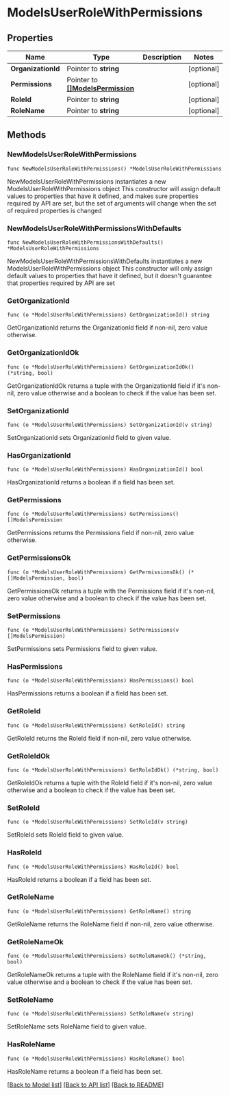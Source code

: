 # ModelsUserRoleWithPermissions

## Properties

Name | Type | Description | Notes
------------ | ------------- | ------------- | -------------
**OrganizationId** | Pointer to **string** |  | [optional] 
**Permissions** | Pointer to [**[]ModelsPermission**](ModelsPermission.md) |  | [optional] 
**RoleId** | Pointer to **string** |  | [optional] 
**RoleName** | Pointer to **string** |  | [optional] 

## Methods

### NewModelsUserRoleWithPermissions

`func NewModelsUserRoleWithPermissions() *ModelsUserRoleWithPermissions`

NewModelsUserRoleWithPermissions instantiates a new ModelsUserRoleWithPermissions object
This constructor will assign default values to properties that have it defined,
and makes sure properties required by API are set, but the set of arguments
will change when the set of required properties is changed

### NewModelsUserRoleWithPermissionsWithDefaults

`func NewModelsUserRoleWithPermissionsWithDefaults() *ModelsUserRoleWithPermissions`

NewModelsUserRoleWithPermissionsWithDefaults instantiates a new ModelsUserRoleWithPermissions object
This constructor will only assign default values to properties that have it defined,
but it doesn't guarantee that properties required by API are set

### GetOrganizationId

`func (o *ModelsUserRoleWithPermissions) GetOrganizationId() string`

GetOrganizationId returns the OrganizationId field if non-nil, zero value otherwise.

### GetOrganizationIdOk

`func (o *ModelsUserRoleWithPermissions) GetOrganizationIdOk() (*string, bool)`

GetOrganizationIdOk returns a tuple with the OrganizationId field if it's non-nil, zero value otherwise
and a boolean to check if the value has been set.

### SetOrganizationId

`func (o *ModelsUserRoleWithPermissions) SetOrganizationId(v string)`

SetOrganizationId sets OrganizationId field to given value.

### HasOrganizationId

`func (o *ModelsUserRoleWithPermissions) HasOrganizationId() bool`

HasOrganizationId returns a boolean if a field has been set.

### GetPermissions

`func (o *ModelsUserRoleWithPermissions) GetPermissions() []ModelsPermission`

GetPermissions returns the Permissions field if non-nil, zero value otherwise.

### GetPermissionsOk

`func (o *ModelsUserRoleWithPermissions) GetPermissionsOk() (*[]ModelsPermission, bool)`

GetPermissionsOk returns a tuple with the Permissions field if it's non-nil, zero value otherwise
and a boolean to check if the value has been set.

### SetPermissions

`func (o *ModelsUserRoleWithPermissions) SetPermissions(v []ModelsPermission)`

SetPermissions sets Permissions field to given value.

### HasPermissions

`func (o *ModelsUserRoleWithPermissions) HasPermissions() bool`

HasPermissions returns a boolean if a field has been set.

### GetRoleId

`func (o *ModelsUserRoleWithPermissions) GetRoleId() string`

GetRoleId returns the RoleId field if non-nil, zero value otherwise.

### GetRoleIdOk

`func (o *ModelsUserRoleWithPermissions) GetRoleIdOk() (*string, bool)`

GetRoleIdOk returns a tuple with the RoleId field if it's non-nil, zero value otherwise
and a boolean to check if the value has been set.

### SetRoleId

`func (o *ModelsUserRoleWithPermissions) SetRoleId(v string)`

SetRoleId sets RoleId field to given value.

### HasRoleId

`func (o *ModelsUserRoleWithPermissions) HasRoleId() bool`

HasRoleId returns a boolean if a field has been set.

### GetRoleName

`func (o *ModelsUserRoleWithPermissions) GetRoleName() string`

GetRoleName returns the RoleName field if non-nil, zero value otherwise.

### GetRoleNameOk

`func (o *ModelsUserRoleWithPermissions) GetRoleNameOk() (*string, bool)`

GetRoleNameOk returns a tuple with the RoleName field if it's non-nil, zero value otherwise
and a boolean to check if the value has been set.

### SetRoleName

`func (o *ModelsUserRoleWithPermissions) SetRoleName(v string)`

SetRoleName sets RoleName field to given value.

### HasRoleName

`func (o *ModelsUserRoleWithPermissions) HasRoleName() bool`

HasRoleName returns a boolean if a field has been set.


[[Back to Model list]](../README.md#documentation-for-models) [[Back to API list]](../README.md#documentation-for-api-endpoints) [[Back to README]](../README.md)


